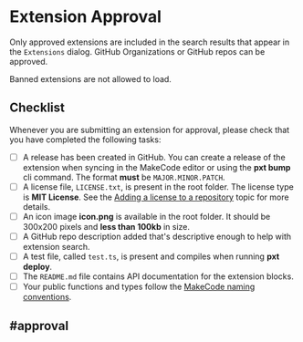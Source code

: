 # Extension Approval

Only approved extensions are included in the search results that appear in the ``Extensions`` dialog.
GitHub Organizations or GitHub repos can be approved.

Banned extensions are not allowed to load.

## Checklist

Whenever you are submitting an extension for approval, please check that you have completed the following tasks:

- [ ] A release has been created in GitHub. You can create a release of the extension when syncing in the MakeCode editor or using the **pxt bump** cli command. The format **must** be ``MAJOR.MINOR.PATCH``.
- [ ] A license file, `LICENSE.txt`, is present in the root folder. The license type is **MIT License**. See the [Adding a license to a repository](https://help.github.com/en/github/building-a-strong-community/adding-a-license-to-a-repository) topic for more details.
- [ ] An icon image **icon.png** is available in the root folder. It should be 300x200 pixels and **less than 100kb** in size.
- [ ] A GitHub repo description added that's descriptive enough to help with extension search.
- [ ] A test file, called ``test.ts``, is present and compiles when running **pxt deploy**.
- [ ] The ``README.md`` file contains API documentation for the extension blocks.
- [ ] Your public functions and types follow the [MakeCode naming conventions](https://makecode.com/extensions/naming-conventions).

## #approval